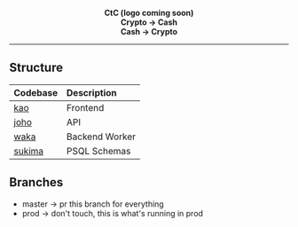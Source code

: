 <p align="center">
  <strong>CtC (logo coming soon)</strong>
  <br/>
  <strong>Crypto → Cash</strong>
  <br/>
  <strong>Cash → Crypto</strong>
</p>

---

## Structure

| Codebase             | Description    |
| :------------------- | :------------- |
| [kao](kao)           | Frontend       |
| [joho](joho)         | API            |
| [waka](waka)         | Backend Worker |
| [sukima](sukima)     | PSQL Schemas   |

## Branches

- master -> pr this branch for everything
- prod -> don't touch, this is what's running in prod
